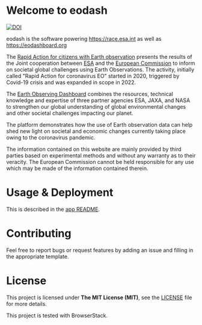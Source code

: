 # Welcome to eodash

[![DOI](https://zenodo.org/badge/264235389.svg)](https://zenodo.org/badge/latestdoi/264235389)

eodash is the software powering https://race.esa.int as well as
https://eodashboard.org

The [Rapid Action for citizens with Earth observation](https://race.esa.int)
presents the results of the Joint cooperation between
[ESA](https://www.esa.int/) and the
[European Commission](https://ec.europa.eu/info/index_en) to inform on societal global challenges using Earth Observations. The activity, initially called "Rapid Action for coronavirus EO" started in 2020, triggered by Covid-19 crisis and was expanded in scope in 2022. 

The [Earth Observing Dashboard](https://eodashboard.org) combines the resources,
technical knowledge and expertise of three partner agencies ESA, JAXA, and NASA
to strengthen our global understanding of global environmental changes and other societal challenges impacting our planet.

The platform demonstrates how the use of Earth observation data can help
shed new light on societal and economic changes currently taking place owing
to the coronavirus pandemic.

The information contained on this website are mainly provided by third parties
based on experimental methods and without any warranty as to their veracity.
The European Commission cannot be held responsible for any use which may be
made of the information contained therein.

# Usage & Deployment

This is described in the [app README](app/README.md).

# Contributing

Feel free to report bugs or request features by adding an issue and filling in
the appropriate template.

# License

This project is licensed under **The MIT License (MIT)**, see the
[LICENSE](LICENSE) file for more details.

This project is tested with BrowserStack.
